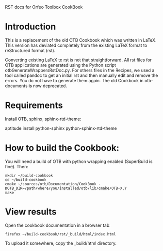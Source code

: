 RST docs for Orfeo Toolbox CookBook

Introduction
============

This is a replacement of the old OTB Cookbook which was written in LaTeX. This version has deviated completely from the existing LaTeX format to reStructured format (rst).

Converting existing LaTeX to rst is not that straightforward. All rst files for OTB applications are generated using the Python script otbGenerateWrappersRstDoc.py.
For others files in the Recipes, we used a tool called pandoc to get an initial rst and then manually edit and remove the errors. You do not have to generate them again.
The old Cookbook in otb-documents is now deprecated.

Requirements
============
Install OTB, sphinx, sphinx-rtd-theme:

aptitude install python-sphinx python-sphinx-rtd-theme

How to build the Cookbook:
==========================

You will need a build of OTB with python wrapping enabled (SuperBuild is fine). Then:

    mkdir ~/build-cookbook
    cd ~/build-cookbook
    cmake ~/sources/otb/Documentation/CookBook -DOTB_DIR=/path/where/you/installed/otb/lib/cmake/OTB-X.Y
    make

View results
============

Open the cookbook documentation in a browser tab:

    firefox ~/build-cookbook/rst/_build/html/index.html

To upload it somewhere, copy the _build/html directory.

